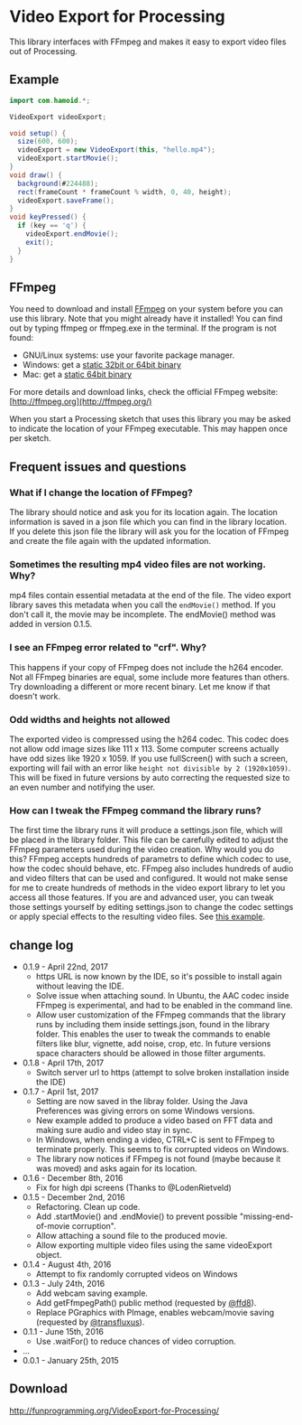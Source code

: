 # Video Export for Processing

This library interfaces with FFmpeg and makes it easy to export video files out
of Processing.

## Example

```java
import com.hamoid.*;

VideoExport videoExport;

void setup() {
  size(600, 600);
  videoExport = new VideoExport(this, "hello.mp4");
  videoExport.startMovie();
}
void draw() {
  background(#224488);
  rect(frameCount * frameCount % width, 0, 40, height);
  videoExport.saveFrame();
}
void keyPressed() {
  if (key == 'q') {
    videoExport.endMovie();
    exit();
  }
}
```

## FFmpeg

You need to download and install [FFmpeg](http://ffmpeg.org/) on your system before you can use this library.
Note that you might already have it installed! You can find out by typing ffmpeg or ffmpeg.exe
in the terminal. If the program is not found:

* GNU/Linux systems: use your favorite package manager.
* Windows: get a [static 32bit or 64bit binary](http://ffmpeg.zeranoe.com/builds/)
* Mac: get a [static 64bit binary](http://evermeet.cx/ffmpeg/)

For more details and download links, check the official FFmpeg website: [http://ffmpeg.org](http://ffmpeg.org/)

When you start a Processing sketch that uses this library you may be asked to indicate the location
of your FFmpeg executable. This may happen once per sketch.

## Frequent issues and questions

### What if I change the location of FFmpeg?

The library should notice and ask you for its location again. The location
information is saved in a json file which you can find in the library location.
If you delete this json file the library will ask you for the location of FFmpeg
and create the file again with the updated information.

### Sometimes the resulting mp4 video files are not working. Why?

mp4 files contain essential metadata at the end of the file.
The video export library saves this metadata when you call the
`endMovie()` method. If you don't call it, the movie may be
incomplete. The endMovie() method was added in version 0.1.5.

### I see an FFmpeg error related to "crf". Why?

This happens if your copy of FFmpeg does not include the h264 encoder.
Not all FFmpeg binaries are equal, some include more features than others.
Try downloading a different or more recent binary. Let me know if that
doesn't work.

### Odd widths and heights not allowed

The exported video is compressed using the h264 codec. This codec does not allow odd image sizes like 111 x 113. Some computer screens actually have odd sizes like 1920 x 1059. If you use fullScreen() with such a screen, exporting will fail with an error like `height not divisible by 2 (1920x1059)`. This will be fixed in future versions by auto correcting the requested size to an even number and notifying the user.

### How can I tweak the FFmpeg command the library runs?

The first time the library runs it will produce a settings.json file, which will
be placed in the library folder. This file can be carefully edited to adjust the
FFmpeg parameters used during the video creation. Why would you do this? FFmpeg
accepts hundreds of parametrs to define which codec to use, how the codec should
behave, etc. FFmpeg also includes hundreds of audio and video filters that can
be used and configured. It would not make sense for me to create hundreds of
methods in the video export library to let you access all those features. 
If you are and advanced user, you can tweak those settings yourself by editing
settings.json to change the codec settings or apply special effects to the 
resulting video files. See [this example](https://forum.processing.org/two/discussion/comment/95710/#Comment_95710).

## change log

* 0.1.9 - April 22nd, 2017
  * https URL is now known by the IDE, so it's possible to install again without
    leaving the IDE.
  * Solve issue when attaching sound. In Ubuntu, the AAC codec inside FFmpeg is
    experimental, and had to be enabled in the command line.
  * Allow user customization of the FFmpeg commands that the library runs by including
    them inside settings.json, found in the library folder. This enables the user
    to tweak the commands to enable filters like blur, vignette, add noise,
    crop, etc. In future versions space characters should be allowed in those
    filter arguments.
* 0.1.8 - April 17th, 2017
  * Switch server url to https (attempt to solve broken installation inside the IDE)
* 0.1.7 - April 1st, 2017
  * Setting are now saved in the libray folder. Using the Java Preferences was
    giving errors on some Windows versions.
  * New example added to produce a video based on FFT data and making sure audio
    and video stay in sync.
  * In Windows, when ending a video, CTRL+C is sent to FFmpeg to terminate
    properly. This seems to fix corrupted videos on Windows.
  * The library now notices if FFmpeg is not found (maybe because it was moved)
    and asks again for its location.
* 0.1.6 - December 8th, 2016
  * Fix for high dpi screens (Thanks to @LodenRietveld)
* 0.1.5 - December 2nd, 2016
  * Refactoring. Clean up code.
  * Add .startMovie() and .endMovie() to prevent possible "missing-end-of-movie corruption".
  * Allow attaching a sound file to the produced movie.
  * Allow exporting multiple video files using the same videoExport object.
* 0.1.4 - August 4th, 2016
  * Attempt to fix randomly corrupted videos on Windows 
* 0.1.3 - July 24th, 2016
  * Add webcam saving example.
  * Add getFfmpegPath() public method (requested by [@ffd8](https://github.com/ffd8)).
  * Replace PGraphics with PImage, enables webcam/movie saving (requested by [@transfluxus](https://github.com/transfluxus)).
* 0.1.1 - June 15th, 2016
  * Use .waitFor() to reduce chances of video corruption.
* ...
* 0.0.1 - January 25th, 2015

## Download

http://funprogramming.org/VideoExport-for-Processing/
